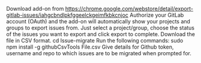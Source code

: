  Download add-on from https://chrome.google.com/webstore/detail/export-gitlab-issues/iahgcbndlpkfggeelckgeimfkbkcnjoc
 Authorize your GitLab account (OAuth) and the add-on will automatically show your projects and groups to export issues from. Just select a project/group, choose the status of the issues you want to export and click export to complete.
 Download the file in CSV format.
 cd Issue-migrate
 Run the following commands:
 sudo npm install -g
 githubCsvTools File.csv
 Give details for Github token, username and repo to which issues are to be migrated when prompted for.